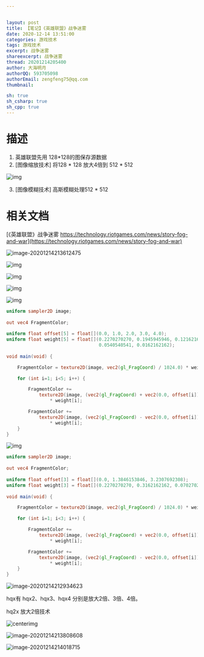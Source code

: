 ```yaml
---


layout: post
title: 【笔记】《英雄联盟》战争迷雾
date: 2020-12-14 13:51:00
categories: 游戏技术
tags: 游戏技术
excerpt: 战争迷雾
shareexcerpt: 战争迷雾
thread: 20201214205400
author: 大海明月
authorQQ: 593705098
authorEmail: zengfeng75@qq.com
thumbnail:

sh: true
sh_csharp: true
sh_cpp: true
---
```






# 描述

1. 英雄联盟先用 128*128的图保存源数据
2. [图像缩放技术] 将128 * 128 放大4倍到 512 * 512

![img](2020-12-14-笔记-战争迷雾/fow_diagram.png)

3. [图像模糊技术] 高斯模糊处理512 * 512





# 相关文档

[《英雄联盟》战争迷雾 https://technology.riotgames.com/news/story-fog-and-war](https://technology.riotgames.com/news/story-fog-and-war)

[高斯模糊]: https://en.wikipedia.org/wiki/Gaussian_blur

![image-20201214213612475](2020-12-14-笔记-战争迷雾/image-20201214213612475.png)



[线性采用的高效高斯模糊]: http://rastergrid.com/blog/2010/09/efficient-gaussian-blur-with-linear-sampling/

![img](2020-12-14-笔记-战争迷雾/gaussian_function_2D.png)

![img](2020-12-14-笔记-战争迷雾/gaussian_graph.png)

![img](2020-12-14-笔记-战争迷雾/gaussian_function_1D.png)

![img](2020-12-14-笔记-战争迷雾/binomial_coeff2.png)

```glsl
uniform sampler2D image;
 
out vec4 FragmentColor;
 
uniform float offset[5] = float[](0.0, 1.0, 2.0, 3.0, 4.0);
uniform float weight[5] = float[](0.2270270270, 0.1945945946, 0.1216216216,
                                  0.0540540541, 0.0162162162);
 
void main(void) {

    FragmentColor = texture2D(image, vec2(gl_FragCoord) / 1024.0) * weight[0];

    for (int i=1; i<5; i++) {

        FragmentColor +=
            texture2D(image, (vec2(gl_FragCoord) + vec2(0.0, offset[i])) / 1024.0)
                * weight[i];

        FragmentColor +=
            texture2D(image, (vec2(gl_FragCoord) - vec2(0.0, offset[i])) / 1024.0)
                * weight[i];
    }
}
```

![img](2020-12-14-笔记-战争迷雾/gaussian_weight_equation.png)

```glsl
uniform sampler2D image;
 
out vec4 FragmentColor;
 
uniform float offset[3] = float[](0.0, 1.3846153846, 3.2307692308);
uniform float weight[3] = float[](0.2270270270, 0.3162162162, 0.0702702703);
 
void main(void) {

    FragmentColor = texture2D(image, vec2(gl_FragCoord) / 1024.0) * weight[0];

    for (int i=1; i<3; i++) {

        FragmentColor +=
            texture2D(image, (vec2(gl_FragCoord) + vec2(0.0, offset[i])) / 1024.0)
                * weight[i];

        FragmentColor +=
            texture2D(image, (vec2(gl_FragCoord) - vec2(0.0, offset[i])) / 1024.0)
                * weight[i];
    }
}
```



[图像滤镜 可分离性]: https://en.wikipedia.org/wiki/Separable_filter
[缩放图像技术 hqx]: https://en.wikipedia.org/wiki/Hqx

![image-20201214212934623](2020-12-14-笔记-战争迷雾/image-20201214212934623.png)





[缩放图像技术 hqx 滤镜代码和原理]: http://blog.pkh.me/p/19-butchering-hqx-scaling-filters.html

hqx有 hqx2、hqx3、hqx4 分别是放大2倍、3倍、4倍。

hq2x 放大2倍技术

![centerimg](2020-12-14-笔记-战争迷雾/hq2x-all-combs.png)





[缩放图像技术论文 SIGGRAPH 2011]: http://johanneskopf.de/publications/pixelart/

![image-20201214213808608](2020-12-14-笔记-战争迷雾/image-20201214213808608.png)





[缩放图像技术 不同算法效果展示]: http://johanneskopf.de/publications/pixelart/supplementary/multi_comparison.html

![image-20201214214018715](2020-12-14-笔记-战争迷雾/image-20201214214018715.png)

